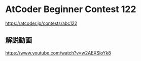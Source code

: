 # AtCoder Beginner Contest 122
<https://atcoder.jp/contests/abc122>

## 解説動画
<https://www.youtube.com/watch?v=w2AEXSloYk8>
